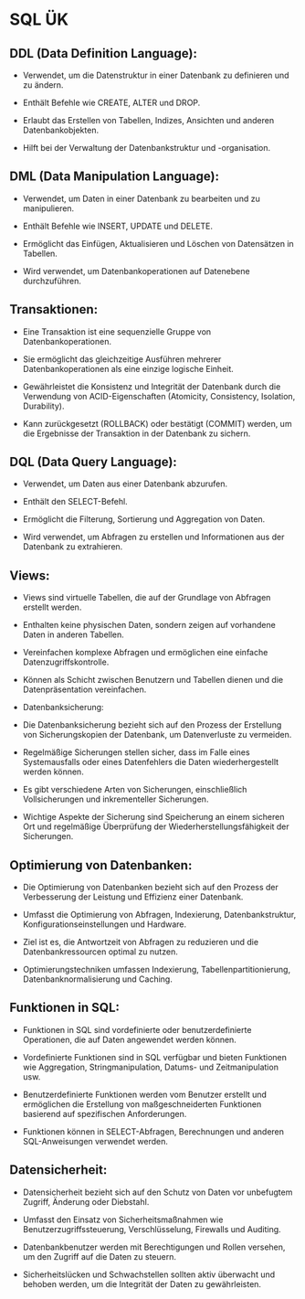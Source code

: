 <h1>SQL ÜK</h1>

<h2>DDL (Data Definition Language):</h2>

* Verwendet, um die Datenstruktur in einer Datenbank zu definieren und zu ändern.

* Enthält Befehle wie CREATE, ALTER und DROP.

* Erlaubt das Erstellen von Tabellen, Indizes, Ansichten und anderen Datenbankobjekten.

* Hilft bei der Verwaltung der Datenbankstruktur und -organisation.


<h2>DML (Data Manipulation Language):</h2>

* Verwendet, um Daten in einer Datenbank zu bearbeiten und zu manipulieren.

* Enthält Befehle wie INSERT, UPDATE und DELETE.

* Ermöglicht das Einfügen, Aktualisieren und Löschen von Datensätzen in Tabellen.

* Wird verwendet, um Datenbankoperationen auf Datenebene durchzuführen.


<h2>Transaktionen:</h2>

* Eine Transaktion ist eine sequenzielle Gruppe von Datenbankoperationen.

* Sie ermöglicht das gleichzeitige Ausführen mehrerer Datenbankoperationen als eine einzige logische Einheit.

* Gewährleistet die Konsistenz und Integrität der Datenbank durch die Verwendung von ACID-Eigenschaften (Atomicity, Consistency, Isolation, Durability).

* Kann zurückgesetzt (ROLLBACK) oder bestätigt (COMMIT) werden, um die Ergebnisse der Transaktion in der Datenbank zu sichern.


<h2>DQL (Data Query Language):</h2>

* Verwendet, um Daten aus einer Datenbank abzurufen.

* Enthält den SELECT-Befehl.

* Ermöglicht die Filterung, Sortierung und Aggregation von Daten.

* Wird verwendet, um Abfragen zu erstellen und Informationen aus der Datenbank zu extrahieren.


<h2>Views:</h2>

* Views sind virtuelle Tabellen, die auf der Grundlage von Abfragen erstellt werden.

* Enthalten keine physischen Daten, sondern zeigen auf vorhandene Daten in anderen Tabellen.

* Vereinfachen komplexe Abfragen und ermöglichen eine einfache Datenzugriffskontrolle.

* Können als Schicht zwischen Benutzern und Tabellen dienen und die Datenpräsentation vereinfachen.


* Datenbanksicherung:

* Die Datenbanksicherung bezieht sich auf den Prozess der Erstellung von Sicherungskopien der Datenbank, um Datenverluste zu vermeiden.

* Regelmäßige Sicherungen stellen sicher, dass im Falle eines Systemausfalls oder eines Datenfehlers die Daten wiederhergestellt werden können.

* Es gibt verschiedene Arten von Sicherungen, einschließlich Vollsicherungen und inkrementeller Sicherungen.

* Wichtige Aspekte der Sicherung sind Speicherung an einem sicheren Ort und regelmäßige Überprüfung der Wiederherstellungsfähigkeit der Sicherungen.


<h2>Optimierung von Datenbanken:</h2>

* Die Optimierung von Datenbanken bezieht sich auf den Prozess der Verbesserung der Leistung und Effizienz einer Datenbank.

* Umfasst die Optimierung von Abfragen, Indexierung, Datenbankstruktur, Konfigurationseinstellungen und Hardware.

* Ziel ist es, die Antwortzeit von Abfragen zu reduzieren und die Datenbankressourcen optimal zu nutzen.

* Optimierungstechniken umfassen Indexierung, Tabellenpartitionierung, Datenbanknormalisierung und Caching.


<h2>Funktionen in SQL:</h2>

* Funktionen in SQL sind vordefinierte oder benutzerdefinierte Operationen, die auf Daten angewendet werden können.

* Vordefinierte Funktionen sind in SQL verfügbar und bieten Funktionen wie Aggregation, Stringmanipulation, Datums- und Zeitmanipulation usw.

* Benutzerdefinierte Funktionen werden vom Benutzer erstellt und ermöglichen die Erstellung von maßgeschneiderten Funktionen basierend auf spezifischen Anforderungen.

* Funktionen können in SELECT-Abfragen, Berechnungen und anderen SQL-Anweisungen verwendet werden.


<h2>Datensicherheit:</h2>

* Datensicherheit bezieht sich auf den Schutz von Daten vor unbefugtem Zugriff, Änderung oder Diebstahl.

* Umfasst den Einsatz von Sicherheitsmaßnahmen wie Benutzerzugriffssteuerung, Verschlüsselung, Firewalls und Auditing.

* Datenbankbenutzer werden mit Berechtigungen und Rollen versehen, um den Zugriff auf die Daten zu steuern.

* Sicherheitslücken und Schwachstellen sollten aktiv überwacht und behoben werden, um die Integrität der Daten zu gewährleisten.
